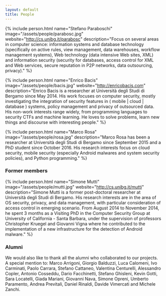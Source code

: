 ```yaml
---
layout: default
title: People
---
```


{% include person.html
   name="Stefano Paraboschi"
   image="/assets/people/parabosc.jpg"
   website="http://cs.unibg.it/parabosc"
   description="Focus on several areas in computer science: information systems and database technology (specifically on active rules, view management, data warehouses, workflow management systems), Web technology (data intensive Web sites, XML) and information security (security for databases, access control for XML and Web services, secure reputation in P2P networks, data outsourcing, privacy)." %}

{% include person.html
   name="Enrico Bacis"
   image="/assets/people/bacis.jpg"
   website="http://enricobacis.com"
   description="Enrico Bacis is a researcher at Università degli Studi di Bergamo since May 2014. His work focuses on computer security, mostly investigating the integration of security features in ( mobile | cloud | database ) systems, policy management and privacy of outsourced data. His non-work interests range widely, from programming languages to security CTFs and machine learning. He loves to solve problems, learn new things and discourse with interesting people." %}

{% include person.html
   name="Marco Rosa"
   image="/assets/people/rosa.jpg"
   description="Marco Rosa has been a researcher at Università degli Studi di Bergamo since September 2015 and a PhD student since October 2016. His research interests focus on cloud security, mobile security (especially Android malwares and system security policies), and Python programming." %}

### Former members

{% include person.html
   name="Simone Mutti"
   image="/assets/people/mutti.jpg"
   website="http://cs.unibg.it/mutti"
   description="Simone Mutti is a former post-doctoral researcher at Università degli Studi di Bergamo. His research interests are in the area of OS security, privacy, and data management, with particular consideration of access control in emerging scenario. From August 2014 to November 2014, he spent 3 months as a Visiting PhD in the Computer Security Group at University of California - Santa Barbara, under the supervision of professors Christopher Kruegel and Giovanni Vigna where he contributed to the implementation of a new infrastructure for the detection of Android malware." %}

### Alumni

We would also like to thank all the alumni who collaborated to our projects. A special mention to: Marco Arrigoni, Giorgio Balduzzi, Luca Calomeni, Ivo Carminati, Paolo Carrara, Stefano Cattaneo, Valentina Centurelli, Alessandro Copler, Antonio Cosseddu, Dario Facchinetti, Stefano Ghisleni, Kevin Gotti, Sara Locatelli, Giada Mariani, Giovanni Nava, Simone Opreni, Umberto Paramento, Andrea Previtali, Daniel Rinaldi, Davide Vimercati and Michele Zanchi.
